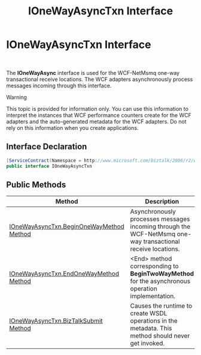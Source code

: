 ﻿---
title: IOneWayAsyncTxn Interface
TOCTitle: IOneWayAsyncTxn Interface
ms:assetid: 9df99847-61a4-4975-be48-8bbb72c8f00a
ms:mtpsurl: https://msdn.microsoft.com/library/Bb743620(v=BTS.80)
ms:contentKeyID: 51529996
ms.date: 08/30/2017
mtps_version: v=BTS.80
---

# IOneWayAsyncTxn Interface

 

The **IOneWayAsync** interface is used for the WCF-NetMsmq one-way transactional receive locations. The WCF adapters asynchronously process messages incoming through this interface.


> [!WARNING]
> <P>This topic is provided for information only. You can use this information to interpret the instances that WCF performance counters create for the WCF adapters and the auto-generated metadata for the WCF adapters. Do not rely on this information when you create applications.</P>



## Interface Declaration

```C#
[ServiceContract(Namespace = http://www.microsoft.com/biztalk/2006/r2/wcf-adapter")]  
public interface IOneWayAsyncTxn  
```

## Public Methods

<table>
<thead>
<tr class="header">
<th>Method</th>
<th>Description</th>
</tr>
</thead>
<tbody>
<tr class="odd">
<td><a href="ionewayasynctxn-beginonewaymethod-method.md">IOneWayAsyncTxn.BeginOneWayMethod Method</a></td>
<td>Asynchronously processes messages incoming through the WCF-NetMsmq one-way transactional receive locations.</td>
</tr>
<tr class="even">
<td><a href="ionewayasynctxn-endonewaymethod-method.md">IOneWayAsyncTxn.EndOneWayMethod Method</a></td>
<td>&lt;End&gt; method corresponding to <strong>BeginTwoWayMethod</strong> for the asynchronous operation implementation.</td>
</tr>
<tr class="odd">
<td><a href="ionewayasynctxn-biztalksubmit-method.md">IOneWayAsyncTxn.BizTalkSubmit Method</a></td>
<td>Causes the runtime to create WSDL operations in the metadata. This method should never get invoked.</td>
</tr>
</tbody>
</table>

